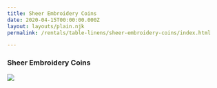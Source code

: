 ```yaml
---
title: Sheer Embroidery Coins
date: 2020-04-15T00:00:00.000Z
layout: layouts/plain.njk
permalink: /rentals/table-linens/sheer-embroidery-coins/index.html

---
```


### Sheer Embroidery Coins

<section class="grid-container" markdown="1">

<a title="gold" class="photo-overlay" href="/static/img/table-linens/12-Sheer-Embroidery-Coins/Sheer_Embroidery_Coins_Gold-crop.jpg">![](/static/img/table-linens/12-Sheer-Embroidery-Coins/Sheer_Embroidery_Coins_Gold-crop.jpg)</a>

</section>